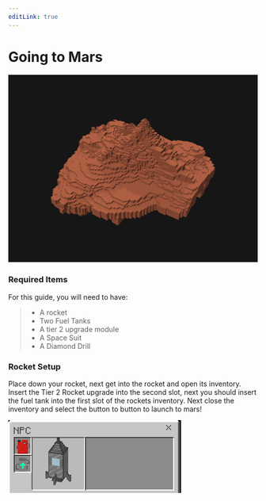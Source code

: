 ```yaml
---
editLink: true
---
```


# Going to Mars

![Mars](./guides/mars.png)

### Required Items

For this guide, you will need to have:

> - A rocket
> - Two Fuel Tanks
> - A tier 2 upgrade module
> - A Space Suit
> - A Diamond Drill

### Rocket Setup

Place down your rocket, next get into the rocket and open its inventory. Insert the Tier 2 Rocket upgrade into the second slot, next you should insert the fuel tank into the first slot of the rockets inventory. Next close the inventory and select the button to button to launch to mars!

![Rocket Inventory](./guides/mars_rocket_fuel.png)
